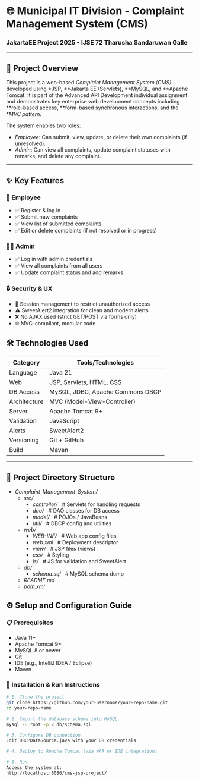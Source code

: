# 🌐 Municipal IT Division - Complaint Management System (CMS)

### JakartaEE Project 2025 - IJSE 72 Tharusha Sandaruwan Galle

---

## 📌 Project Overview

This project is a web-based *Complaint Management System (CMS)* developed using *JSP, **Jakarta EE (Servlets), **MySQL, and **Apache Tomcat. It is part of the Advanced API Development individual assignment and demonstrates key enterprise web development concepts including **role-based access, **form-based synchronous interactions, and the **MVC pattern*.

The system enables two roles:
- *Employee*: Can submit, view, update, or delete their own complaints (if unresolved).
- *Admin*: Can view all complaints, update complaint statuses with remarks, and delete any complaint.

---

## ✨ Key Features

### 🧑 Employee
- ✅ Register & log in
- ✅ Submit new complaints
- ✅ View list of submitted complaints
- ✅ Edit or delete complaints (if not resolved or in progress)

### 👨‍💼 Admin
- ✅ Log in with admin credentials
- ✅ View all complaints from all users
- ✅ Update complaint status and add remarks

### 🔒 Security & UX
- 🔐 Session management to restrict unauthorized access
- ⚠ SweetAlert2 integration for clean and modern alerts
- ❌ No AJAX used (strict GET/POST via forms only)
- 🌐 MVC-compliant, modular code

## 🛠 Technologies Used

| Category       | Tools/Technologies                |
|----------------|-----------------------------------|
| Language       | Java 21                           |
| Web            | JSP, Servlets, HTML, CSS          |
| DB Access      | MySQL, JDBC, Apache Commons DBCP  |
| Architecture   | MVC (Model-View-Controller)       |
| Server         | Apache Tomcat 9+                  |
| Validation     | JavaScript                        |
| Alerts         | SweetAlert2                       |
| Versioning     | Git + GitHub                      |
| Build          | Maven                             |

---

## 🧱 Project Directory Structure

- *Complaint_Management_System/*
  - *src/*
    - *controller/* &nbsp;&nbsp;# Servlets for handling requests
    - *dao/* &nbsp;&nbsp;# DAO classes for DB access
    - *model/* &nbsp;&nbsp;# POJOs / JavaBeans
    - *util/* &nbsp;&nbsp;# DBCP config and utilities
  - *web/*
    - *WEB-INF/* &nbsp;&nbsp;# Web app config files
    - *web.xml* &nbsp;&nbsp;# Deployment descriptor
    - *view/* &nbsp;&nbsp;# JSP files (views)
    - *css/* &nbsp;&nbsp;# Styling
    - *js/* &nbsp;&nbsp;# JS for validation and SweetAlert
  - *db/*
    - *schema.sql* &nbsp;&nbsp;# MySQL schema dump
  - *README.md*
  - *pom.xml*

## ⚙ Setup and Configuration Guide

### 📋 Prerequisites

- Java 11+
- Apache Tomcat 9+
- MySQL 8 or newer
- Git
- IDE (e.g., IntelliJ IDEA / Eclipse)
-  Maven

### 🧪 Installation & Run Instructions

```bash
# 1. Clone the project
git clone https://github.com/your-username/your-repo-name.git
cd your-repo-name

# 2. Import the database schema into MySQL
mysql -u root -p < db/schema.sql

# 3. Configure DB connection
Edit DBCPDataSource.java with your DB credentials

# 4. Deploy to Apache Tomcat (via WAR or IDE integration)

# 5. Run
Access the system at:
http://localhost:8080/cms-jsp-project/
